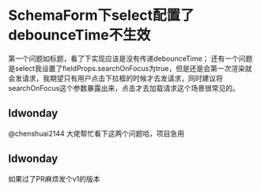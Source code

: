 # SchemaForm下select配置了debounceTime不生效

第一个问题如标题，看了下实现应该是没有传递debounceTime；
还有一个问题是select我设置了fieldProps.searchOnFocus为true，但是还是会第一次渲染就会发请求，我期望只有用户点击下拉框的时候才去发请求，同时建议将searchOnFocus这个参数暴露出来，点击才去加载请求这个场景很常见的。

## ldwonday

@chenshuai2144 大佬帮忙看下这两个问题哈，项目急用

## ldwonday

如果过了PR麻烦发个v1的版本
